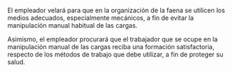 El empleador velará para que en la organización de la faena se utilicen los medios adecuados, especialmente mecánicos, a fin de evitar la manipulación manual habitual de las cargas.

Asimismo, el empleador procurará que el trabajador que se ocupe en la manipulación manual de las cargas reciba una formación satisfactoria, respecto de los métodos de trabajo que debe utilizar, a fin de proteger su salud.